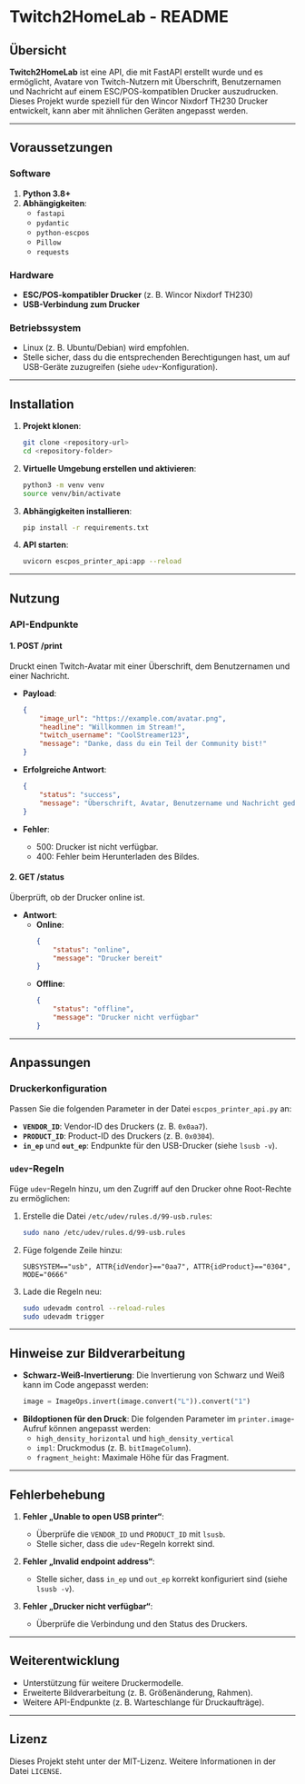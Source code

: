 # Twitch2HomeLab - README

## Übersicht
**Twitch2HomeLab** ist eine API, die mit FastAPI erstellt wurde und es ermöglicht, Avatare von Twitch-Nutzern mit Überschrift, Benutzernamen und Nachricht auf einem ESC/POS-kompatiblen Drucker auszudrucken. Dieses Projekt wurde speziell für den Wincor Nixdorf TH230 Drucker entwickelt, kann aber mit ähnlichen Geräten angepasst werden.

---

## Voraussetzungen

### Software
1. **Python 3.8+**
2. **Abhängigkeiten**:
    - `fastapi`
    - `pydantic`
    - `python-escpos`
    - `Pillow`
    - `requests`

### Hardware
- **ESC/POS-kompatibler Drucker** (z. B. Wincor Nixdorf TH230)
- **USB-Verbindung zum Drucker**

### Betriebssystem
- Linux (z. B. Ubuntu/Debian) wird empfohlen.
- Stelle sicher, dass du die entsprechenden Berechtigungen hast, um auf USB-Geräte zuzugreifen (siehe `udev`-Konfiguration).

---

## Installation

1. **Projekt klonen**:
    ```bash
    git clone <repository-url>
    cd <repository-folder>
    ```

2. **Virtuelle Umgebung erstellen und aktivieren**:
    ```bash
    python3 -m venv venv
    source venv/bin/activate
    ```

3. **Abhängigkeiten installieren**:
    ```bash
    pip install -r requirements.txt
    ```

4. **API starten**:
    ```bash
    uvicorn escpos_printer_api:app --reload
    ```

---

## Nutzung

### API-Endpunkte

#### 1. **POST /print**
Druckt einen Twitch-Avatar mit einer Überschrift, dem Benutzernamen und einer Nachricht.

- **Payload**:
    ```json
    {
        "image_url": "https://example.com/avatar.png",
        "headline": "Willkommen im Stream!",
        "twitch_username": "CoolStreamer123",
        "message": "Danke, dass du ein Teil der Community bist!"
    }
    ```

- **Erfolgreiche Antwort**:
    ```json
    {
        "status": "success",
        "message": "Überschrift, Avatar, Benutzername und Nachricht gedruckt"
    }
    ```

- **Fehler**:
    - 500: Drucker ist nicht verfügbar.
    - 400: Fehler beim Herunterladen des Bildes.

#### 2. **GET /status**
Überprüft, ob der Drucker online ist.

- **Antwort**:
  - **Online**:
    ```json
    {
        "status": "online",
        "message": "Drucker bereit"
    }
    ```
  - **Offline**:
    ```json
    {
        "status": "offline",
        "message": "Drucker nicht verfügbar"
    }
    ```

---

## Anpassungen

### Druckerkonfiguration
Passen Sie die folgenden Parameter in der Datei `escpos_printer_api.py` an:
- **`VENDOR_ID`**: Vendor-ID des Druckers (z. B. `0x0aa7`).
- **`PRODUCT_ID`**: Product-ID des Druckers (z. B. `0x0304`).
- **`in_ep`** und **`out_ep`**: Endpunkte für den USB-Drucker (siehe `lsusb -v`).

### `udev`-Regeln
Füge `udev`-Regeln hinzu, um den Zugriff auf den Drucker ohne Root-Rechte zu ermöglichen:
1. Erstelle die Datei `/etc/udev/rules.d/99-usb.rules`:
    ```bash
    sudo nano /etc/udev/rules.d/99-usb.rules
    ```
2. Füge folgende Zeile hinzu:
    ```
    SUBSYSTEM=="usb", ATTR{idVendor}=="0aa7", ATTR{idProduct}=="0304", MODE="0666"
    ```
3. Lade die Regeln neu:
    ```bash
    sudo udevadm control --reload-rules
    sudo udevadm trigger
    ```

---

## Hinweise zur Bildverarbeitung

- **Schwarz-Weiß-Invertierung**:
    Die Invertierung von Schwarz und Weiß kann im Code angepasst werden:
    ```python
    image = ImageOps.invert(image.convert("L")).convert("1")
    ```
- **Bildoptionen für den Druck**:
    Die folgenden Parameter im `printer.image`-Aufruf können angepasst werden:
    - `high_density_horizontal` und `high_density_vertical`
    - `impl`: Druckmodus (z. B. `bitImageColumn`).
    - `fragment_height`: Maximale Höhe für das Fragment.

---

## Fehlerbehebung

1. **Fehler „Unable to open USB printer“**:
    - Überprüfe die `VENDOR_ID` und `PRODUCT_ID` mit `lsusb`.
    - Stelle sicher, dass die `udev`-Regeln korrekt sind.

2. **Fehler „Invalid endpoint address“**:
    - Stelle sicher, dass `in_ep` und `out_ep` korrekt konfiguriert sind (siehe `lsusb -v`).

3. **Fehler „Drucker nicht verfügbar“**:
    - Überprüfe die Verbindung und den Status des Druckers.

---

## Weiterentwicklung

- Unterstützung für weitere Druckermodelle.
- Erweiterte Bildverarbeitung (z. B. Größenänderung, Rahmen).
- Weitere API-Endpunkte (z. B. Warteschlange für Druckaufträge).

---

## Lizenz
Dieses Projekt steht unter der MIT-Lizenz. Weitere Informationen in der Datei `LICENSE`.
